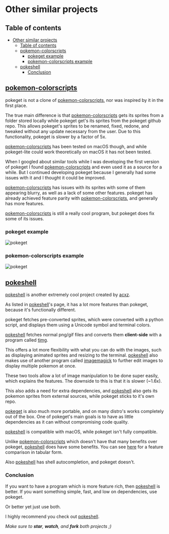 # Other similar projects

## Table of contents

- [Other similar projects](#other-similar-projects)
  - [Table of contents](#table-of-contents)
  - [pokemon-colorscripts](#pokemon-colorscripts)
    - [pokeget example](#pokeget-example)
    - [pokemon-colorscripts example](#pokemon-colorscripts-example)
  - [pokeshell](#pokeshell)
    - [Conclusion](#conclusion)

## [pokemon-colorscripts](https://gitlab.com/phoneybadger/pokemon-colorscripts/)

pokeget is not a clone of [pokemon-colorscripts](https://gitlab.com/phoneybadger/pokemon-colorscripts/), nor was inspired by it in the first place.

The true main difference is that [pokemon-colorscripts](https://gitlab.com/phoneybadger/pokemon-colorscripts/) gets its sprites from a folder stored locally while pokeget get's its sprites from the pokeget github repo.
This allows pokeget's sprites to be renamed, fixed, redone, and tweaked without any update necessary from the user. Due to this functionality, pokeget is slower by a factor of 5x.

[pokemon-colorscripts](https://gitlab.com/phoneybadger/pokemon-colorscripts/) has been tested on macOS though, and while pokeget-lite could work theoretically on macOS it has not been tested.

When I googled about similar tools while I was developing the first version of pokeget I found [pokemon-colorscripts](https://gitlab.com/phoneybadger/pokemon-colorscripts/) and even used it as a source for a while.
But I continued developing pokeget because I generally had some issues with it and I thought it could be improved.

[pokemon-colorscripts](https://gitlab.com/phoneybadger/pokemon-colorscripts/) has issues with its sprites with some of them appearing blurry, as well as a lack of some other features.
pokeget has already achieved feature parity with [pokemon-colorscripts](https://gitlab.com/phoneybadger/pokemon-colorscripts/), and generally has more features.

[pokemon-colorscripts](https://gitlab.com/phoneybadger/pokemon-colorscripts/) is still a really cool program, but pokeget does fix some of its issues.

### pokeget example

![pokeget](https://github.com/talwat/pokeget/raw/main/examples/pokeget-and-pokemon-colorscripts/pokeget-moltres.png)

### pokemon-colorscripts example

![pokeget](https://github.com/talwat/pokeget/raw/main/examples/pokeget-and-pokemon-colorscripts/pokemon-colorscripts-moltres.png)

## [pokeshell](https://github.com/acxz/pokeshell)

[pokeshell](https://github.com/acxz/pokeshell) is another extremely cool project created by [acxz](https://github.com/acxz).

As listed in [pokeshell](https://github.com/acxz/pokeshell)'s page, it has a lot more features than pokeget, because it's functionally different.

pokeget fetches pre-converted sprites, which were converted with a python script, and displays them using a Unicode symbol and terminal colors.

[pokeshell](https://github.com/acxz/pokeshell) fetches normal png/gif files and converts them **client-side** with a program called [timg](https://github.com/hzeller/timg).

This offers a lot more flexibility with what you can do with the images, such as displaying animated sprites and resizing to the terminal. [pokeshell](https://github.com/acxz/pokeshell) also makes use of another program called [imagemagick](https://imagemagick.org/) to further edit images to display multiple pokemon at once.

These two tools allow a lot of image manipulation to be done super easily, which explains the features.
The downside to this is that it is slower (~1.6x).

This also adds a need for extra dependencies, and [pokeshell](https://github.com/acxz/pokeshell) also gets its pokemon sprites from external sources, while pokeget sticks to it's own repo.

[pokeget](https://github.com/talwat/pokeget) is also much more portable, and on many distro's works completely out of the box.
One of pokeget's main goals is to have as little dependencies as it can without compromising code quality.

[pokeshell](https://github.com/acxz/pokeshell) is compatible with macOS, while pokeget isn't fully compatible.

Unlike [pokemon-colorscripts](https://gitlab.com/phoneybadger/pokemon-colorscripts/) which doesn't have that many benefits over pokeget, [pokeshell](https://github.com/acxz/pokeshell) does have some benefits. You can see [here](https://github.com/acxz/pokeshell#similar-projects) for a feature comparison in tabular form.

Also [pokeshell](https://github.com/acxz/pokeshell) has shell autocompletion, and pokeget doesn't.

### Conclusion

If you want to have a program which is more feature rich, then [pokeshell](https://github.com/acxz/pokeshell) is better. If you want something simple, fast, and low on dependencies, use pokeget.

Or better yet just use both.

I highly recommend you check out [pokeshell](https://github.com/acxz/pokeshell).

*Make sure to **star**, **watch**, and **fork** both projects ;)*
